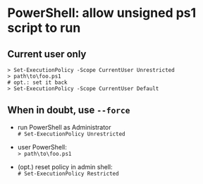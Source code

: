 # PowerShell: allow unsigned ps1 script to run

## Current user only
```
> Set-ExecutionPolicy -Scope CurrentUser Unrestricted
> path\to\foo.ps1
# opt.: set it back
> Set-ExecutionPolicy -Scope CurrentUser Default
```


## When in doubt, use `--force`
* run PowerShell as Administrator  
`# Set-ExecutionPolicy Unrestricted`

* user PowerShell:  
`> path\to\foo.ps1`

* (opt.) reset policy in admin shell:  
`# Set-ExecutionPolicy Restricted`
